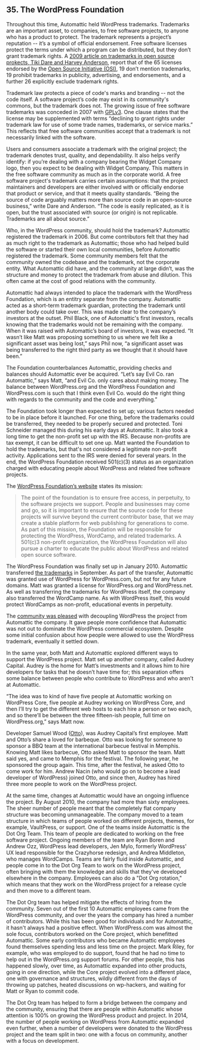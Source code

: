 ## 35. The WordPress Foundation

Throughout this time, Automattic held WordPress trademarks. Trademarks are an important asset, to companies, to free software projects, to anyone who has a product to protect. The trademark represents a project’s reputation -- it’s a symbol of official endorsement. Free software licenses protect the terms under which a program can be distributed, but they don’t grant trademark rights. A [2009 article on trademarks in open source prokects, Tiki Dare and Harvey Anderson](http://www.ifosslr.org/ifosslr/article/view/11/37), report that of the 65 licenses endorsed by the [Open Source Initiative (OSI)](http://opensource.org/licenses), 19 don’t mention trademarks, 19 prohibit trademarks in publicity, advertising, and endorsements, and a further 26 explicitly exclude trademark rights. 

Trademark law protects a piece of code's marks and branding -- not the code itself. A software project’s code may exist in its community's commons, but the trademark does not. The growing issue of free software trademarks was conceded in 2007 with [GPLv3](http://www.gnu.org/copyleft/gpl.html). One clause states that the license may be supplemented with terms “declining to grant rights under trademark law for use of some trade names, trademarks, or service marks.” This reflects that free software communities accept that a trademark is not necessarily linked with the software. 

Users and consumers associate a trademark with the original project; the trademark denotes trust, quality, and dependability. It also helps verify identify: if you’re dealing with a company bearing the Widget Company logo, then you expect to be dealing with Widget Company. This matters in the free software community as much as in the corporate world. A free software project's trademark carries certain assumptions: that the project maintainers and developers are either involved with or officially endorse that product or service, and that it meets quality standards. “Being the source of code arguably matters more than source code in an open-source business,” write Dare and Anderson. “The code is easily replicated, as it is open, but the trust associated with source (or origin) is not replicable. Trademarks are all about source.” 

Who, in the WordPress community, should hold the trademark? Automattic registered the trademark in 2006. But come contributors felt that they had as much right to the trademark as Automattic; those who had helped build the software or started their own local communities, before Automattic registered the trademark. Some community members felt that the community owned the codebase and the trademark, not the corporate entity. What Automattic did have, and the community at large didn’t, was the structure and money to protect the trademark from abuse and dilution. This often came at the cost of good relations with the community.

Automattic had always intended to place the trademark with the WordPress Foundation, which is an entitry separate from the company. Automattic acted as a short-term trademark guardian, protecting the trademark until another body could take over. This was made clear to the company’s investors at the outset. Phil Black, one of Automattic's first investors, recalls knowing that the trademarks would not be remaining with the company. When it was raised with Automattic’s board of investors, it was expected. “It wasn’t like Matt was proposing something to us where we felt like a significant asset was being lost,” says Phil now, “a significant asset was being transferred to the right third party as we thought that it should have been.”

The Foundation counterbalances Automattic, providing checks and balances should Automattic ever be acquired. “Let’s say Evil Co. ran Automattic,” says Matt, “and Evil Co. only cares about making money. The balance between WordPress.org and the WordPress Foundation and WordPress.com is such that I think even Evil Co. would do the right thing with regards to the community and the code and everything.” 

The Foundation took longer than expected to set up; various factors needed to be in place before it launched. For one thing, before the trademarks could be transferred, they needed to be properly secured and protected. Toni Schneider managed this during his early days at Automattic. It also took a long time to get the non-profit set up with the IRS. Because non-profits are tax exempt, it can be difficult to set one up. Matt wanted the Foundation to hold the trademarks, but that's not considered a legitimate non-profit activity. Applications sent to the IRS were denied for several years. In the end, the WordPress Foundation received 501(c)(3) status as an organization charged with educating people about WordPress and related free software projects. 

The [WordPress Foundation’s website](http://wordpressfoundation.org/) states its mission:

> The point of the foundation is to ensure free access, in perpetuity, to the software projects we support. People and businesses may come and go, so it is important to ensure that the source code for these projects will survive beyond the current contributor base, that we may create a stable platform for web publishing for generations to come. As part of this mission, the Foundation will be responsible for protecting the WordPress, WordCamp, and related trademarks. A 501(c)3 non-profit organization, the WordPress Foundation will also pursue a charter to educate the public about WordPress and related open source software.

The WordPress Foundation was finally set up in January 2010. Automattic transferred [the trademarks](http://ma.tt/2010/09/wordpress-trademark/) in September. As part of the transfer, Automattic was granted use of WordPress for WordPress.com, but not for any future domains. Matt was granted a license for WordPress.org and WordPress.net. As well as transferring the trademarks for WordPress itself, the company also transferred the WordCamp name. As with WordPress itself, this would protect WordCamps as non-profit, educational events in perpetuity. 

The [community was pleased](http://ma.tt/2010/09/wordpress-trademark/#comments) with decoupling WordPress the project from Automattic the company. It gave people more confidence that Automattic was not out to dominate the WordPress commercial ecosystem. Despite some initial confusion about how people were allowed to use the WordPress trademark, eventually it settled down.

In the same year, both Matt and Automattic explored different ways to support the WordPress project. Matt set up another company, called Audrey Capital. Audrey is the home for Matt’s investments and it allows him to hire developers for tasks that he doesn’t have time for; this separation offers some balance between people who contribute to WordPress and who aren’t at Automattic.

“The idea was to kind of have five people at Automattic working on WordPress Core, five people at Audrey working on WordPress Core, and then I’ll try to get the different web hosts to each hire a person or two each, and so there’ll be between the three fifteen-ish people, full time on WordPress.org,” says Matt now. 

Developer Samuel Wood ([Otto](http://profiles.wordpress.org/otto)), was Audrey Capital’s first employee. Matt and Otto’s share a loved for barbeque. Otto was looking for someone to sponsor a BBQ team at the international barbecue festival in Memphis. Knowing Matt likes barbecue, Otto asked Matt to sponsor the team. Matt said yes, and came to Memphis for the festival. The following year, he sponsored the group again. This time, after the festival, he asked Otto to come work for him. Andrew Nacin (who would go on to become a lead developer of WordPress) joined Otto, and since then, Audrey has hired three more people to work on the WordPress project.

At the same time, changes at Automattic would have an ongoing influence the project. By August 2010, the company had more than sixty employees. The sheer number of people meant that the completely flat company structure was becoming unmanageable. The company moved to a team structure in which teams of people worked on different projects, themes, for example, VaultPress, or support. One of the teams inside Automattic is the Dot Org Team. This team of people are dedicated to working on the free software project. Ongoing members of the team are Ryan Boren and Andrew Ozz, WordPress lead developers, Jen Mylo, formerly WordPress' UX lead responsible for the Crazyhorse redesign, and Andrea Middleton, who manages WordCamps. Teams are fairly fluid inside Automattic, and people come in to the Dot Org Team to work on the WordPress project, often bringing with them the knowledge and skills that they've developed elsewhere in the company. Employees can also do a "Dot Org rotation," which means that they work on the WordPress project for a release cycle and then move to a different team. 

The Dot Org team has helped mitigate the effects of hiring from the community. Seven out of the first 10 Automattic employees came from the WordPress community, and over the years the company has hired a number of contributors. While this has been good for individuals and for Automattic, it hasn't always had a positive effect. When WordPress.com was almost the sole focus, contributors worked on the Core project, which benefitted Automattic. Some early contributors who became Automattic employees found themselves spending less and less time on the project. Mark Riley, for example, who was employed to do support, found that he had no time to help out in the WordPress.org support forums. For other people, this has happened slowly, over time, as Automattic expanded into other products, going in one direction, while the Core project evolved into a different place, one with governance and structures, wildly different from the days of throwing up patches, heated discussions on wp-hackers, and waiting for Matt or Ryan to commit code.		

The Dot Org team has helped to form a bridge between the company and the community, ensuring that there are people within Automattic whose attention is 100% on growing the WordPress product and project. In 2014, the number of people working on WordPress from Automattic expanded even further, when a number of developers were donated to the WordPress project and the team split in two: one with a focus on community, another with a focus on development.		

